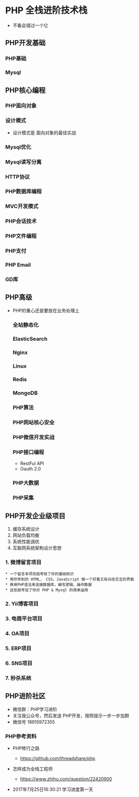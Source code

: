 # PHP 全栈进阶技术栈
* 不看会错过一个亿

## PHP开发基础
  ### PHP基础
  ### Mysql


## PHP核心编程
  ### PHP面向对象
  ### 设计模式
  * 设计模式是 面向对象的最佳实战
  
  ### Mysql优化
  ### Mysql读写分离

  ### HTTP协议
  ### PHP数据库编程
  ### MVC开发模式
  
  ### PHP会话技术
  ### PHP文件编程

  ### PHP支付
  ### PHP Email
  ### GD库


## PHP高级
* PHP的重心还是要放在业务处理上

  ### 全站静态化
  ### ElasticSearch
  ### Nginx
  ### Linux

  ### Redis
  ### MongoDB
  ### PHP算法
  ### PHP网站核心安全

  ### PHP微信开发实战
  ### PHP接口编程
  * RestFul API
  * Oauth 2.0
  ### PHP大数据
  ### PHP采集




## PHP开发企业级项目
1. 缓存系统设计
2. 网站负载均衡
3. 系统性能调优
4. 互联网系统架构设计思想

  ### 1. 微博留言项目
    * 一个留言本项目就考核了你的基础知识
    * 用你学到的 HTML， CSS，JavaScript 做一个好看又有动态交互的界面
    * 再用PHP语法来连接数据库，编写逻辑，操作数据
    * 这些就考验了你对 PHP & Mysql 的简单运用

  ### 2. Yii博客项目
  ### 3. 电商平台项目
  ### 4. OA项目
  ### 5. ERP项目
  ### 6. SNS项目
  ### 7. 秒杀系统



## PHP进阶社区
* 微信群：PHP学习进阶
* 关注我公众号，然后发送 PHP开发，按照提示一步一步加群
* 微信号 18915972355

### PHP参考资料
* PHP修行之路
  * https://github.com/threadshare/php
  
* 怎样成为全栈工程师
  * https://www.zhihu.com/question/22420900

* 2017年7月25日16:30:21 学习进度第一天








